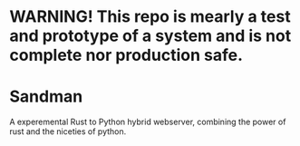 # WARNING! This repo is mearly a test and prototype of a system and is not complete nor production safe.

# Sandman
A experemental Rust to Python hybrid webserver, combining the power of rust and the niceties of python.
